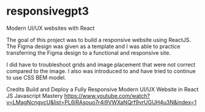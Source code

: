 # responsivegpt3
Modern UI/UX websites with React

The goal of this project was to build a responsive website using ReactJS. The Figma design was given as a template and I was able to practice transferring the Figma
design to a functional and responsive site. 

I did have to troubleshoot grids and image placement that were not correct compared to the image. I also was introduced to and have tried to continue to use CSS BEM model.


Credits
Build and Deploy a Fully Responsive Modern UI/UX Website in React JS
Javascript Mastery
https://www.youtube.com/watch?v=LMagNcngvcU&list=PL6lRAsouo7r4i9VWXaNQrf9vrUGUH4u3N&index=1
